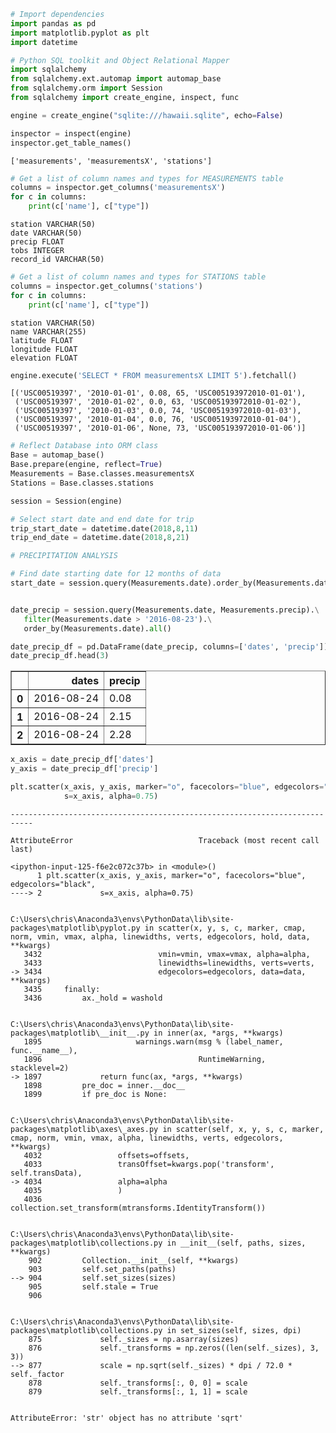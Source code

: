 

```python
# Import dependencies
import pandas as pd
import matplotlib.pyplot as plt
import datetime

# Python SQL toolkit and Object Relational Mapper
import sqlalchemy
from sqlalchemy.ext.automap import automap_base
from sqlalchemy.orm import Session
from sqlalchemy import create_engine, inspect, func
```


```python
engine = create_engine("sqlite:///hawaii.sqlite", echo=False)
```


```python
inspector = inspect(engine)
inspector.get_table_names()
```




    ['measurements', 'measurementsX', 'stations']




```python
# Get a list of column names and types for MEASUREMENTS table
columns = inspector.get_columns('measurementsX')
for c in columns:
    print(c['name'], c["type"])
```

    station VARCHAR(50)
    date VARCHAR(50)
    precip FLOAT
    tobs INTEGER
    record_id VARCHAR(50)
    


```python
# Get a list of column names and types for STATIONS table
columns = inspector.get_columns('stations')
for c in columns:
    print(c['name'], c["type"])
```

    station VARCHAR(50)
    name VARCHAR(255)
    latitude FLOAT
    longitude FLOAT
    elevation FLOAT
    


```python
engine.execute('SELECT * FROM measurementsX LIMIT 5').fetchall()
```




    [('USC00519397', '2010-01-01', 0.08, 65, 'USC005193972010-01-01'),
     ('USC00519397', '2010-01-02', 0.0, 63, 'USC005193972010-01-02'),
     ('USC00519397', '2010-01-03', 0.0, 74, 'USC005193972010-01-03'),
     ('USC00519397', '2010-01-04', 0.0, 76, 'USC005193972010-01-04'),
     ('USC00519397', '2010-01-06', None, 73, 'USC005193972010-01-06')]




```python
# Reflect Database into ORM class
Base = automap_base()
Base.prepare(engine, reflect=True)
Measurements = Base.classes.measurementsX
Stations = Base.classes.stations
```


```python
session = Session(engine)
```


```python
# Select start date and end date for trip
trip_start_date = datetime.date(2018,8,11)
trip_end_date = datetime.date(2018,8,21)
```


```python
# PRECIPITATION ANALYSIS
```


```python
# Find date starting date for 12 months of data
start_date = session.query(Measurements.date).order_by(Measurements.date.desc()).first()
```


```python

date_precip = session.query(Measurements.date, Measurements.precip).\
   filter(Measurements.date > '2016-08-23').\
   order_by(Measurements.date).all()
```


```python
date_precip_df = pd.DataFrame(date_precip, columns=['dates', 'precip'])
date_precip_df.head(3)
```




<div>
<style>
    .dataframe thead tr:only-child th {
        text-align: right;
    }

    .dataframe thead th {
        text-align: left;
    }

    .dataframe tbody tr th {
        vertical-align: top;
    }
</style>
<table border="1" class="dataframe">
  <thead>
    <tr style="text-align: right;">
      <th></th>
      <th>dates</th>
      <th>precip</th>
    </tr>
  </thead>
  <tbody>
    <tr>
      <th>0</th>
      <td>2016-08-24</td>
      <td>0.08</td>
    </tr>
    <tr>
      <th>1</th>
      <td>2016-08-24</td>
      <td>2.15</td>
    </tr>
    <tr>
      <th>2</th>
      <td>2016-08-24</td>
      <td>2.28</td>
    </tr>
  </tbody>
</table>
</div>




```python
x_axis = date_precip_df['dates']
y_axis = date_precip_df['precip']
```


```python
plt.scatter(x_axis, y_axis, marker="o", facecolors="blue", edgecolors="black",
            s=x_axis, alpha=0.75)
```


    ---------------------------------------------------------------------------

    AttributeError                            Traceback (most recent call last)

    <ipython-input-125-f6e2c072c37b> in <module>()
          1 plt.scatter(x_axis, y_axis, marker="o", facecolors="blue", edgecolors="black",
    ----> 2             s=x_axis, alpha=0.75)
    

    C:\Users\chris\Anaconda3\envs\PythonData\lib\site-packages\matplotlib\pyplot.py in scatter(x, y, s, c, marker, cmap, norm, vmin, vmax, alpha, linewidths, verts, edgecolors, hold, data, **kwargs)
       3432                          vmin=vmin, vmax=vmax, alpha=alpha,
       3433                          linewidths=linewidths, verts=verts,
    -> 3434                          edgecolors=edgecolors, data=data, **kwargs)
       3435     finally:
       3436         ax._hold = washold
    

    C:\Users\chris\Anaconda3\envs\PythonData\lib\site-packages\matplotlib\__init__.py in inner(ax, *args, **kwargs)
       1895                     warnings.warn(msg % (label_namer, func.__name__),
       1896                                   RuntimeWarning, stacklevel=2)
    -> 1897             return func(ax, *args, **kwargs)
       1898         pre_doc = inner.__doc__
       1899         if pre_doc is None:
    

    C:\Users\chris\Anaconda3\envs\PythonData\lib\site-packages\matplotlib\axes\_axes.py in scatter(self, x, y, s, c, marker, cmap, norm, vmin, vmax, alpha, linewidths, verts, edgecolors, **kwargs)
       4032                 offsets=offsets,
       4033                 transOffset=kwargs.pop('transform', self.transData),
    -> 4034                 alpha=alpha
       4035                 )
       4036         collection.set_transform(mtransforms.IdentityTransform())
    

    C:\Users\chris\Anaconda3\envs\PythonData\lib\site-packages\matplotlib\collections.py in __init__(self, paths, sizes, **kwargs)
        902         Collection.__init__(self, **kwargs)
        903         self.set_paths(paths)
    --> 904         self.set_sizes(sizes)
        905         self.stale = True
        906 
    

    C:\Users\chris\Anaconda3\envs\PythonData\lib\site-packages\matplotlib\collections.py in set_sizes(self, sizes, dpi)
        875             self._sizes = np.asarray(sizes)
        876             self._transforms = np.zeros((len(self._sizes), 3, 3))
    --> 877             scale = np.sqrt(self._sizes) * dpi / 72.0 * self._factor
        878             self._transforms[:, 0, 0] = scale
        879             self._transforms[:, 1, 1] = scale
    

    AttributeError: 'str' object has no attribute 'sqrt'



```python

```
